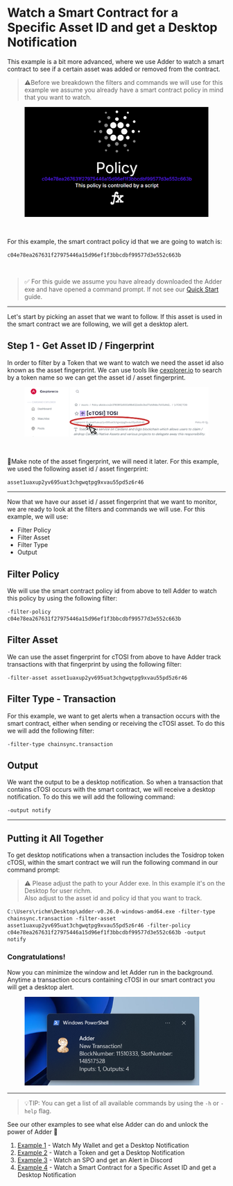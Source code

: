 # Watch a Smart Contract for a Specific Asset ID and get a Desktop Notification

This example is a bit more advanced, where we use Adder to watch a smart contract to see if a certain asset was added or removed from the contract.

> ⚠️Before we breakdown the filters and commands we will use for this example we assume you already have a smart contract policy in mind that you want to watch.


<div align="left"><figure><img src="../../../../assets/adder/policy_id.png" alt="" width="479"><figcaption></figcaption></figure></div>

<br />

For this example, the smart contract policy id that we are going to watch is:

```
c04e78ea267631f27975446a15d96ef1f3bbcdbf99577d3e552c663b
```

<br />

> ✅ For this guide we assume you have already downloaded the Adder exe and have opened a command prompt. If not see our [Quick Start](../quick-start/quick-start-overview.md) guide.



***

Let's start by picking an asset that we want to follow. If this asset is used in the smart contract we are following, we will get a desktop alert.

## Step 1 - Get Asset ID / Fingerprint

In order to filter by a Token that we want to watch we need the asset id also known as the asset fingerprint. We can use tools like [cexplorer.io](https://www.cexplorer.io) to search by a token name so we can get the asset id / asset fingerprint.

<div align="left"><figure><img src="../../../../assets/adder/cTOSI_cexploer.png" alt="" width="563"><figcaption></figcaption></figure></div>

<br />

📝Make note of the asset fingerprint, we will need it later. For this example, we used the following asset id / asset fingerprint:

```
asset1uaxup2yv695uat3chgwqtpg9xvau55pd5z6r46
```

***

Now that we have our asset id / asset fingerprint that we want to monitor, we are ready to look at the filters and commands we will use. For this example, we will use:

* Filter Policy
* Filter Asset
* Filter Type
* Output

## Filter Policy

We will use the smart contract policy id from above to tell Adder to watch this policy by using the following filter:

```
-filter-policy c04e78ea267631f27975446a15d96ef1f3bbcdbf99577d3e552c663b
```

## Filter Asset

We can use the asset fingerprint for cTOSI from above to have Adder track transactions with that fingerprint by using the following filter:

```
-filter-asset asset1uaxup2yv695uat3chgwqtpg9xvau55pd5z6r46
```

## Filter Type - Transaction

For this example, we want to get alerts when a transaction occurs with the smart contract, either when sending or receiving the cTOSI asset. To do this we will add the following filter:

```
-filter-type chainsync.transaction
```

## Output

We want the output to be a desktop notification. So when a transaction that contains cTOSI occurs with the smart contract, we will receive a desktop notification. To do this we will add the following command:

```
-output notify
```

***

## Putting it All Together

To get desktop notifications when a transaction includes the Tosidrop token cTOSI, within the smart contract we will run the following command in our command prompt:

> ⚠️ Please adjust the path to your Adder exe. In this example it's on the Desktop for user richm.\
> Also adjust to the asset id and policy id that you want to track.


```
C:\Users\richm\Desktop\adder-v0.26.0-windows-amd64.exe -filter-type chainsync.transaction -filter-asset asset1uaxup2yv695uat3chgwqtpg9xvau55pd5z6r46 -filter-policy c04e78ea267631f27975446a15d96ef1f3bbcdbf99577d3e552c663b -output notify
```


### Congratulations!

Now you can minimize the window and let Adder run in the background. Anytime a transaction occurs containing cTOSI in our smart contract you will get a desktop alert.

<div align="left"><figure><img src="../../../../assets/adder/adder_desktop_alert.png" alt="" width="403"></figure></div>

***


> 💡TIP: You can get a list of all available commands by using the `-h` or `-help` flag.

See our other examples to see what else Adder can do and unlock the power of Adder 💪

1. [Example 1](example-1-watch-my-wallet-and-get-a-desktop-notification.md) - Watch My Wallet and get a Desktop Notification
2. [Example 2](example-2-watch-a-token-and-get-a-desktop-notification.md) - Watch a Token and get a Desktop Notification
3. [Example 3](example-3-watch-an-spo-and-get-an-alert-in-discord.md) - Watch an SPO and get an Alert in Discord
4. [Example 4](example-4-watch-a-smart-contract-for-a-specific-asset-id-and-get-a-desktop-notification.md) - Watch a Smart Contract for a Specific Asset ID and get a Desktop Notification
